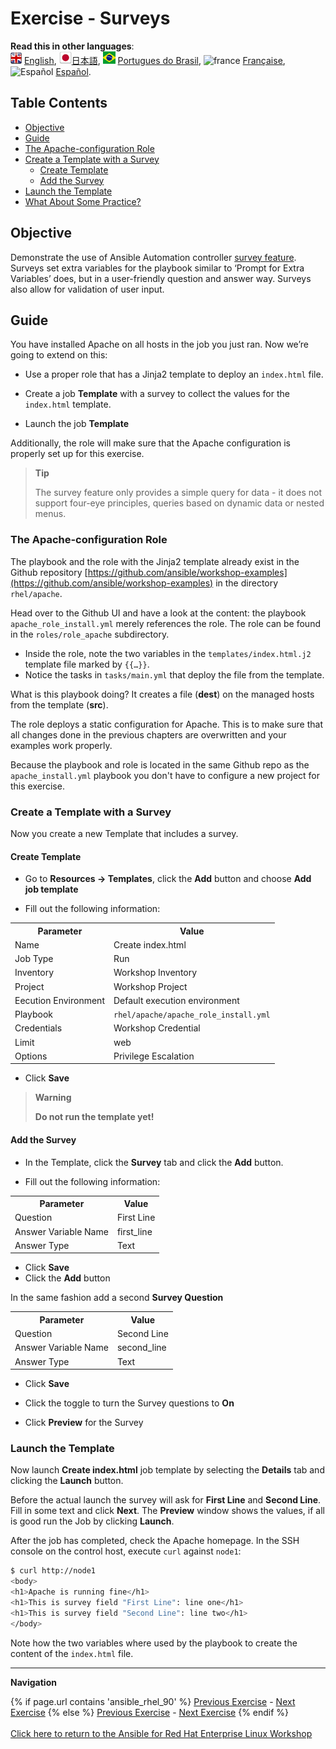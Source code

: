 # Exercise - Surveys

**Read this in other languages**:
<br>![uk](../../../images/uk.png) [English](README.md),  ![japan](../../../images/japan.png)[日本語](README.ja.md), ![brazil](../../../images/brazil.png) [Portugues do Brasil](README.pt-br.md), ![france](../../../images/fr.png) [Française](README.fr.md), ![Español](../../../images/col.png) [Español](README.es.md).

## Table Contents

* [Objective](#objective)
* [Guide](#guide)
* [The Apache-configuration Role](#the-apache-configuration-role)
* [Create a Template with a Survey](#create-a-template-with-a-survey)
  * [Create Template](#create-template)
  * [Add the Survey](#add-the-survey)
* [Launch the Template](#launch-the-template)
* [What About Some Practice?](#what-about-some-practice)

## Objective

Demonstrate the use of Ansible Automation controller [survey feature](https://docs.ansible.com/automation-controller/latest/html/userguide/job_templates.html#surveys). Surveys set extra variables for the playbook similar to ‘Prompt for Extra Variables’ does, but in a user-friendly question and answer way. Surveys also allow for validation of user input.

## Guide

You have installed Apache on all hosts in the job you just ran. Now we’re going to extend on this:

* Use a proper role that has a Jinja2 template to deploy an `index.html` file.

* Create a job **Template** with a survey to collect the values for the `index.html` template.

* Launch the job **Template**

Additionally, the role will make sure that the Apache configuration is properly set up for this exercise.

> **Tip**
>
> The survey feature only provides a simple query for data - it does not support four-eye principles, queries based on dynamic data or nested menus.

### The Apache-configuration Role

The playbook and the role with the Jinja2 template already exist in the Github repository [https://github.com/ansible/workshop-examples](https://github.com/ansible/workshop-examples) in the directory `rhel/apache`.

 Head over to the Github UI and have a look at the content: the playbook `apache_role_install.yml` merely references the role. The role can be found in the `roles/role_apache` subdirectory.

* Inside the role, note the two variables in the `templates/index.html.j2` template file marked by `{{…​}}`\.
* Notice the tasks in `tasks/main.yml` that deploy the file from the template.

What is this playbook doing? It creates a file (**dest**) on the managed hosts from the template (**src**).

The role deploys a static configuration for Apache. This is to make sure that all changes done in the previous chapters are overwritten and your examples work properly.

Because the playbook and role is located in the same Github repo as the `apache_install.yml` playbook you don't have to configure a new project for this exercise.

### Create a Template with a Survey

Now you create a new Template that includes a survey.

#### Create Template

* Go to **Resources → Templates**, click the **Add** button and choose **Add job template**

* Fill out the following information:

<table>
  <tr>
    <th>Parameter</th>
    <th>Value</th>
  </tr>
  <tr>
    <td>Name</td>
    <td>Create index.html</td>
  </tr>
  <tr>
    <td>Job Type</td>
    <td>Run</td>
  </tr>
  <tr>
    <td>Inventory</td>
    <td>Workshop Inventory</td>
  </tr>
  <tr>
    <td>Project</td>
    <td>Workshop Project</td>
  </tr>
  <tr>
    <td>Eecution Environment</td>
    <td>Default execution environment</td>
  </tr>
  <tr>
    <td>Playbook</td>
    <td><code>rhel/apache/apache_role_install.yml</code></td>
  </tr>
  <tr>
    <td>Credentials</td>
    <td>Workshop Credential</td>
  </tr>
  <tr>
    <td>Limit</td>
    <td>web</td>
  </tr>
  <tr>
    <td>Options</td>
    <td>Privilege Escalation</td>
  </tr>
</table>

* Click **Save**

> **Warning**
>
> **Do not run the template yet!**

#### Add the Survey

* In the Template, click the **Survey** tab and click the **Add** button.

* Fill out the following information:

<table>
  <tr>
    <th>Parameter</th>
    <th>Value</th>
  </tr>
  <tr>
    <td>Question</td>
    <td>First Line</td>
  </tr>
  <tr>
    <td>Answer Variable Name</td>
    <td>first_line</td>
  </tr>
  <tr>
    <td>Answer Type</td>
    <td>Text</td>
  </tr>
</table>

* Click **Save**
* Click the **Add** button

In the same fashion add a second **Survey Question**

<table>
  <tr>
    <th>Parameter</th>
    <th>Value</th>
  </tr>
  <tr>
    <td>Question</td>
    <td>Second Line</td>
  </tr>
  <tr>
    <td>Answer Variable Name</td>
    <td>second_line</td>
  </tr>
  <tr>
    <td>Answer Type</td>
    <td>Text</td>
  </tr>
</table>

* Click **Save**
* Click the toggle to turn the Survey questions to **On**

* Click **Preview** for the Survey

### Launch the Template

Now launch **Create index.html** job template by selecting the **Details** tab and clicking the **Launch** button.

Before the actual launch the survey will ask for **First Line** and **Second Line**. Fill in some text and click **Next**. The **Preview** window shows the values, if all is good run the Job by clicking **Launch**.

After the job has completed, check the Apache homepage. In the SSH console on the control host, execute `curl` against `node1`:

```bash
$ curl http://node1
<body>
<h1>Apache is running fine</h1>
<h1>This is survey field "First Line": line one</h1>
<h1>This is survey field "Second Line": line two</h1>
</body>
```

Note how the two variables where used by the playbook to create the content of the `index.html` file.

---
**Navigation**
<br>

{% if page.url contains 'ansible_rhel_90' %}
[Previous Exercise](../1.4-variables) - [Next Exercise](../../ansible_rhel_90/6-system-roles/)
{% else %}
[Previous Exercise](../2.3-projects) - [Next Exercise](../2.5-rbac)
{% endif %}
<br><br>
[Click here to return to the Ansible for Red Hat Enterprise Linux Workshop](../README.md)
